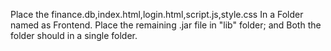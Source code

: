 Place the finance.db,index.html,login.html,script.js,style.css In a Folder named as Frontend.
Place the remaining .jar file in "lib" folder;
and Both the folder should in a single folder.
